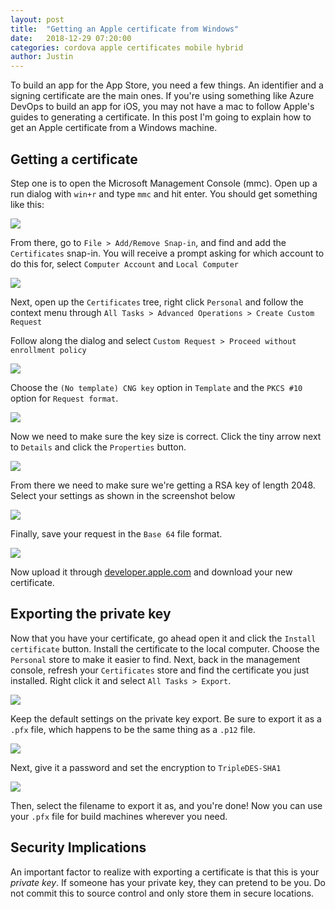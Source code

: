 ```yaml
---
layout: post
title:  "Getting an Apple certificate from Windows"
date:   2018-12-29 07:20:00
categories: cordova apple certificates mobile hybrid
author: Justin
---
```


To build an app for the App Store, you need a few things. An identifier and a signing certificate are the main ones. If you're using something like Azure DevOps to build an app for iOS, you may not have a mac to follow Apple's guides to generating a certificate. In this post I'm going to explain how to get an Apple certificate from a Windows machine.

## Getting a certificate

Step one is to open the Microsoft Management Console (mmc). Open up a run dialog with `win+r` and type `mmc` and hit enter. You should get something like this:

<img src="/images/apple-certificate-from-windows/mmc.png"/>

From there, go to `File > Add/Remove Snap-in`, and find and add the `Certificates` snap-in. You will receive a prompt asking for which account to do this for, select `Computer Account` and `Local Computer`

<img src="/images/apple-certificate-from-windows/add-cert-snapin.png"/>

Next, open up the `Certificates` tree, right click `Personal` and follow the context menu through `All Tasks > Advanced Operations > Create Custom Request`

Follow along the dialog and select `Custom Request > Proceed without enrollment policy`

<img src="/images/apple-certificate-from-windows/custom-request.PNG"/>

Choose the `(No template) CNG key` option in `Template` and the `PKCS #10` option for `Request format`.

<img src="/images/apple-certificate-from-windows/cert-enrollment.png"/>

Now we need to make sure the key size is correct. Click the tiny arrow next to `Details` and click the `Properties` button. 

<img src="/images/apple-certificate-from-windows/cert-info.PNG"/>

From there we need to make sure we're getting a RSA key of length 2048. Select your settings as shown in the screenshot below

<img src="/images/apple-certificate-from-windows/key-settings.PNG"/>

Finally, save your request in the `Base 64` file format.

<img src="/images/apple-certificate-from-windows/format.PNG"/>

Now upload it through [developer.apple.com](https://developer.apple.com) and download your new certificate.

## Exporting the private key

Now that you have your certificate, go ahead open it and click the `Install certificate` button.
Install the certificate to the local computer. Choose the `Personal` store to make it easier to find. Next, back in the management console, refresh your `Certificates` store and find the certificate you just installed. Right click it and select `All Tasks > Export`.

<img src="/images/apple-certificate-from-windows/export-private-key.PNG"/>

Keep the default settings on the private key export. Be sure to export it as a `.pfx` file, which happens to be the same thing as a `.p12` file.

<img src="/images/apple-certificate-from-windows/private-key-settings.PNG"/>

Next, give it a password and set the encryption to `TripleDES-SHA1`

<img src="/images/apple-certificate-from-windows/password.PNG"/>

Then, select the filename to export it as, and you're done! Now you can use your `.pfx` file for build machines wherever you need.

## Security Implications

An important factor to realize with exporting a certificate is that this is your *private key*. If someone has your private key, they can pretend to be you. Do not commit this to source control and only store them in secure locations.